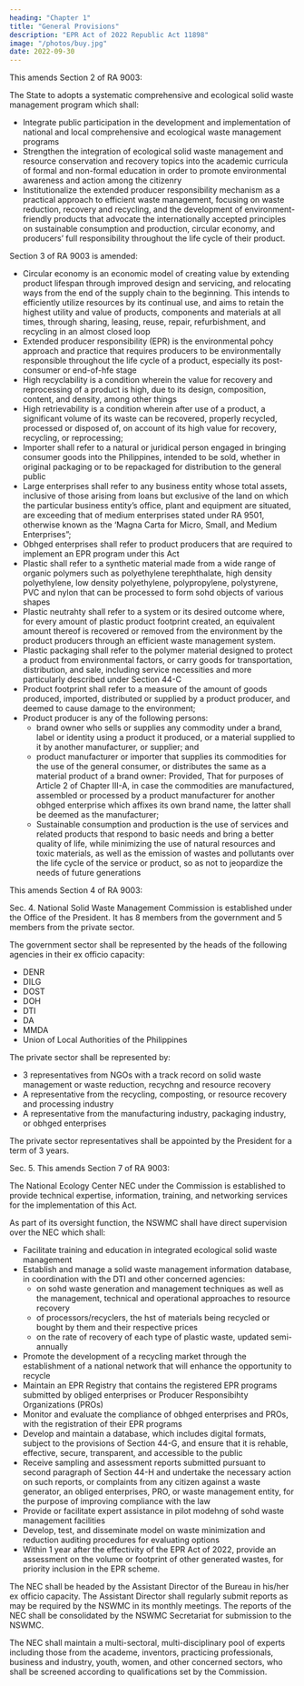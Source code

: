 ```yaml
---
heading: "Chapter 1"
title: "General Provisions"
description: "EPR Act of 2022 Republic Act 11898"
image: "/photos/buy.jpg"
date: 2022-09-30
---
```


<!-- S. No. 2425
H. No. 10696

Monday, July 26, 2021 -->

<!-- AN ACT INSTITUTIONALIZING THE EXTENDED PRODUCER RESPONSIBILITY ON PLASTIC PACKAGING WASTE, AMENDING FOR THIS PURPOSE REPUBLIC ACT NO. 9003, OTHERWISE KNOWN AS    THE “ECOLOGICAL SOLID WASTE MANAGEMENT ACT OF 2000”

Extended Producer Responsibility Act of 2022”. -->

This amends Section 2 of RA 9003:

The State to adopts a systematic comprehensive and ecological solid waste management program which shall:

- Integrate public participation in the development and implementation of national and local comprehensive and ecological waste management programs
- Strengthen the integration of ecological solid waste management and resource conservation and recovery topics into the academic curricula of formal and non-formal education in order to promote environmental awareness and action among the citizenry
- Institutionalize the extended producer responsibility mechanism as a practical approach to efficient waste management, focusing on waste reduction, recovery and recycling, and the development of environment-friendly products that advocate the internationally accepted principles on sustainable consumption and production, circular economy, and producers’ full responsibility throughout the life cycle of their product.

Section 3 of RA 9003 is amended:

- Circular economy is an economic model of creating value by extending product lifespan through improved design and servicing, and relocating ways from the end of the supply chain to the beginning. This intends to efficiently utilize resources by its continual use, and aims to retain the highest utility and value of products, components and materials at all times, through sharing, leasing, reuse, repair, refurbishment, and recycling in an almost closed loop
- Extended producer responsibility (EPR) is the environmental pohcy approach and practice that requires producers to be
environmentally responsible throughout the life cycle of a product, especially its post-consumer or end-of-hfe stage
- High recyclability is a condition wherein the value for recovery and reprocessing of a product is high, due to its design, composition, content, and density, among other things
- High retrievability is a condition wherein after use of a product, a significant volume of its waste can be recovered, properly recycled, processed or disposed of, on account of its high value for recovery, recycling, or reprocessing;
- Importer shall refer to a natural or juridical person engaged in bringing consumer goods into the Philippines, intended to be sold, whether in original packaging or to be repackaged for distribution to the general public
- Large enterprises shall refer to any business entity whose total assets, inclusive of those arising from loans but exclusive of the land on which the particular business entity’s office, plant and equipment are situated, are exceeding that of medium enterprises stated under RA 9501, otherwise known as the ‘Magna Carta for Micro, Small, and Medium Enterprises”;
- Obhged enterprises shall refer to product producers that are required to implement an EPR program under this Act
- Plastic shall refer to a synthetic material made from a wide range of organic polymers such as polyethylene terephthalate, high density polyethylene, low density polyethylene, polypropylene, polystyrene, PVC and nylon that can be processed
to form sohd objects of various shapes
- Plastic neutrahty shall refer to a system or its desired outcome where, for every amount of plastic product footprint created, an equivalent amount thereof is recovered or removed from the environment by the product producers through an efficient waste management system.
- Plastic packaging shall refer to the polymer material designed to protect a product from environmental factors, or carry goods for transportation, distribution, and sale, including service necessities and more particularly described under Section 44-C
- Product footprint shall refer to a measure of the amount of goods produced, imported, distributed or supplied by a product producer, and deemed to cause damage to the environment;
- Product producer is any of the following persons:
  - brand owner who sells or supplies any commodity under a brand, label or identity using a product it produced, or a material supplied to it by another manufacturer, or supplier; and
  - product manufacturer or importer that supplies its commodities for the use of the general consumer, or distributes the same as a material product of a brand owner: Provided, That for purposes of Article 2 of Chapter III-A, in case the commodities are manufactured, assembled or processed by a product manufacturer for another obhged enterprise which affixes its own brand name, the latter shall be deemed as the manufacturer;
  - Sustainable consumption and production is the use of services and related products that respond to basic needs and bring a better quality of life, while minimizing the use of natural resources and toxic materials, as well as the emission of wastes and pollutants over the life cycle of the service or product, so as not to jeopardize the needs of future generations


This amends Section 4 of RA 9003:

Sec. 4. National Solid Waste Management Commission is established under the Office of the President. It has 8 members from the government and 5 members from the private sector.

The government sector shall be represented by the heads of the following agencies in their ex officio capacity:
- DENR
- DILG
- DOST
- DOH
- DTI
- DA
- MMDA
- Union of Local Authorities of the Philippines

The private sector shall be represented by:
- 3 representatives from NGOs with a track record on solid waste management or waste reduction, recychng and resource recovery
- A representative from the recycling, composting, or resource recovery and processing industry
- A representative from the manufacturing industry, packaging industry, or obhged enterprises

The private sector representatives shall be appointed by the President for a term of 3 years.

Sec. 5. This amends Section 7 of RA 9003:

The National Ecology Center NEC under the Commission is established to provide technical expertise, information, training, and networking services for the implementation of this Act. 

As part of its oversight function, the NSWMC shall have direct supervision over the NEC which shall:

- Facilitate training and education in integrated ecological solid waste management
- Establish and manage a solid waste management information database, in coordination with the DTI and other concerned agencies:
  - on sohd waste generation and management techniques as well as the management, technical and operational approaches to resource recovery
  - of processors/recyclers, the hst of materials being recycled or bought by them and their respective prices
  - on the rate of recovery of each type of plastic waste, updated semi-annually
- Promote the development of a recycling market through the establishment of a national network that will enhance the opportunity to recycle
- Maintain an EPR Registry that contains the registered EPR programs submitted by obliged enterprises or Producer Responsibihty Organizations (PROs)
- Monitor and evaluate the compliance of obhged enterprises and PROs, with the registration of their EPR programs
- Develop and maintain a database, which includes digital formats, subject to the provisions of Section 44-G, and ensure that it is rehable, effective, secure, transparent, and accessible to the public
- Receive sampling and assessment reports submitted pursuant to second paragraph of Section 44-H and undertake the necessary action on such reports, or complaints from any citizen against a waste generator, an obliged enterprises, PRO, or waste management entity, for the purpose of improving compliance with the law
- Provide or facilitate expert assistance in pilot modehng of sohd waste management facilities
- Develop, test, and disseminate model on waste minimization and reduction auditing procedures for evaluating options
- Within 1 year after the effectivity of the EPR Act of 2022, provide an assessment on the volume or footprint of
other generated wastes, for priority inclusion in the EPR scheme.

The NEC shall be headed by the Assistant Director of the Bureau in his/her ex officio capacity. The Assistant Director shall regularly submit reports as may be required by the NSWMC in its monthly meetings. The reports of the NEC shall be consolidated by the NSWMC Secretariat for submission to the NSWMC. 

The NEC shall maintain a multi-sectoral, multi-disciplinary pool of experts including those from the academe, inventors, practicing professionals, business and industry, youth, women, and other concerned sectors, who shall be screened according to qualifications set by the Commission.

